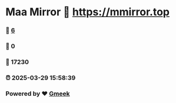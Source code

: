 # Maa Mirror :link: https://mmirror.top 
### :page_facing_up: [6](https://mmirror.top/tag.html) 
### :speech_balloon: 0 
### :hibiscus: 17230 
### :alarm_clock: 2025-03-29 15:58:39 
### Powered by :heart: [Gmeek](https://github.com/Meekdai/Gmeek)
